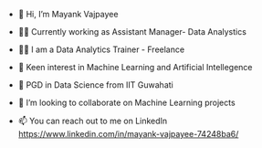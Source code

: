 - 👋 Hi, I’m Mayank Vajpayee
- 🧑‍💻 Currently working as Assistant Manager- Data Analystics
- 🧑‍💻 I am a Data Analytics Trainer - Freelance
- 👀 Keen interest in Machine Learning and Artificial Intellegence
- 🌱 PGD in Data Science from IIT Guwahati
- 💞️ I’m looking to collaborate on Machine Learning projects
  
- 📫 You can reach out to me on LinkedIn  https://www.linkedin.com/in/mayank-vajpayee-74248ba6/

<!---
Mayank271095/Mayank271095 is a ✨ special ✨ repository because its `README.md` (this file) appears on your GitHub profile.
You can click the Preview link to take a look at your changes.
--->
